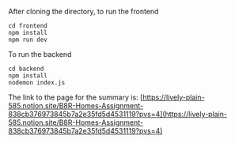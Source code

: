 After cloning the directory, to run the frontend 
```
cd frontend
npm install
npm run dev
```
To run the backend
```
cd backend
npm install
nodemon index.js
```
The link to the page for the summary is:
[https://lively-plain-585.notion.site/B8R-Homes-Assignment-838cb376973845b7a2e35fd5d4531119?pvs=4](https://lively-plain-585.notion.site/B8R-Homes-Assignment-838cb376973845b7a2e35fd5d4531119?pvs=4)
